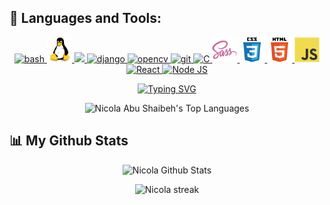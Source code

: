 



## 🚀 Languages and Tools:

<p align="center">
 </a> <a href="https://www.gnu.org/software/bash/" target="_blank" rel="noreferrer"> <img src="https://www.vectorlogo.zone/logos/gnu_bash/gnu_bash-icon.svg" alt="bash" width="40" height="40"/> </a> <a href="https://www.linux.org/" target="_blank"> <img src="https://raw.githubusercontent.com/devicons/devicon/master/icons/linux/linux-original.svg" alt="linux" width="40" height="40"/> </a> <a href="https://www.python.org" target="_blank"> <img src="https://img.icons8.com/color/48/000000/python.png"/> </a> <a href="https://www.djangoproject.com/" target="_blank"> <img src="https://www.vectorlogo.zone/logos/djangoproject/djangoproject-icon.svg" alt="django" width="40" height="40"/> </a> <a href="https://opencv.org/" target="_blank"> <img src="https://www.vectorlogo.zone/logos/opencv/opencv-icon.svg" alt="opencv" width="40" height="40"/> </a>  <a href="https://git-scm.com/" target="_blank"> <img src="https://www.vectorlogo.zone/logos/git-scm/git-scm-icon.svg" alt="git" width="40" height="40"/> </a><a href="https://www.cprogramming.com/" target="_blank"> <img src="https://user-images.githubusercontent.com/29695545/43161921-2618b280-8f92-11e8-8738-74c0a03eadff.png" alt="C" width="40" height="40"/> </a> <a href="https://sass-lang.com" target="_blank"> <img src="https://raw.githubusercontent.com/devicons/devicon/master/icons/sass/sass-original.svg" alt="sass" width="40" height="40"/> </a> <a href="https://www.w3schools.com/css/" target="_blank"> <img src="https://raw.githubusercontent.com/devicons/devicon/master/icons/css3/css3-original-wordmark.svg" alt="css3" width="40" height="40"/> </a> <a href="https://www.w3.org/html/" target="_blank"> <img src="https://raw.githubusercontent.com/devicons/devicon/master/icons/html5/html5-original-wordmark.svg" alt="html5" width="40" height="40"/> </a> <a href="https://developer.mozilla.org/en-US/docs/Web/JavaScript" target="_blank"> <img src="https://raw.githubusercontent.com/devicons/devicon/master/icons/javascript/javascript-original.svg" alt="javascript" width="40" height="40"/> </a>
 <a href="https://reactjs.org/docs/getting-started.html" target="_blank"> <img src="https://www.vectorlogo.zone/logos/reactjs/reactjs-icon.svg" alt="React" width="40" height="40"/> </a>
 <a href="https://nodejs.org/en/" target="_blank"> <img src="https://www.vectorlogo.zone/logos/nodejs/nodejs-ar21.svg" alt="Node JS" width="90" height="40"/> </a>
</p>

<p align = "center">
  <a href="https://git.io/typing-svg"><img src="https://readme-typing-svg.herokuapp.com?font=Fira+Code&duration=4000&pause=1000&color=00F72B&center=true&vCenter=true&width=435&lines=JavaScript+%2F+HTML++%2F++CSS;+Linux+%2F+Bash+Script;Python+%2F+Django+%2F+openCV;Git+%2B+Github;C" alt="Typing SVG" /></a>
</p>


<p align = "center">
  <img src = "https://github-readme-stats.vercel.app/api/top-langs/?username=nICOLAlINO&theme=react&hide_border=true&bg_color=0D1117&include_all_commits=false&count_private=false&layout=compact" alt = "Nicola Abu Shaibeh's Top Languages" width = 400 >
</p>


## 📊 My Github Stats

<p align = "center">
  <img src = "https://github-readme-stats.vercel.app/api?username=NicolaLino&show_icons=true&count_private=true&theme=react&hide_border=true&bg_color=0D1117" alt = "Nicola Github Stats" width = 400 >

<p align="center">
        <img alt="Nicola streak" src="https://github-readme-streak-stats.herokuapp.com?user=NicolaLino&theme=holi-theme&date_format=M%20j%5B%2C%20Y%5D&dates=DDDDDD&background=0D1117&ring=5ED4F4&fire=5ED4F4&currStreakNum=5ED4F4&sideNums=5ED4F4&currStreakLabel=F4F4F4&sideLabels=F4F4F4&border=0D1117&stroke=202A39">
</p>

<p align = "center">
